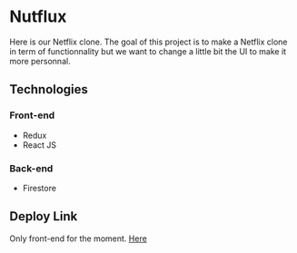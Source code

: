# Nutflux

Here is our Netflix clone. The goal of this project is to make a Netflix clone in term of functionnality but we want to change a little bit the UI to make it more personnal.

## Technologies

### Front-end
* Redux
* React JS

### Back-end
* Firestore

## Deploy Link

Only front-end for the moment. [Here](https://nutflux-quentin-nicolas.web.app/)
